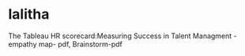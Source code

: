 # lalitha
The Tableau HR scorecard:Measuring Success in Talent Managment -empathy map- pdf, Brainstorm-pdf
